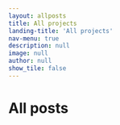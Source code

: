 ```yaml
---
layout: allposts
title: All projects
landing-title: 'All projects'
nav-menu: true
description: null
image: null
author: null
show_tile: false
---
```


<h1>All posts</h1>
